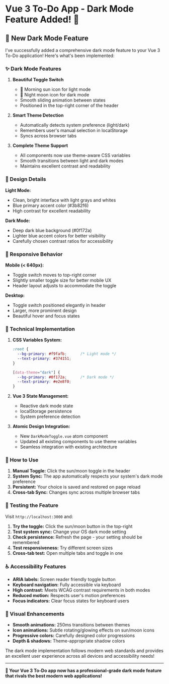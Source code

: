 # Vue 3 To-Do App - Dark Mode Feature Added! 🌙

## 🎉 New Dark Mode Feature

I've successfully added a comprehensive dark mode feature to your Vue 3 To-Do application! Here's what's been implemented:

### ✨ Dark Mode Features

1. **Beautiful Toggle Switch** 
   - 🌅 Morning sun icon for light mode
   - 🌙 Night moon icon for dark mode
   - Smooth sliding animation between states
   - Positioned in the top-right corner of the header

2. **Smart Theme Detection**
   - Automatically detects system preference (light/dark)
   - Remembers user's manual selection in localStorage
   - Syncs across browser tabs

3. **Complete Theme Support**
   - All components now use theme-aware CSS variables
   - Smooth transitions between light and dark modes
   - Maintains excellent contrast and readability

### 🎨 Design Details

**Light Mode:**
- Clean, bright interface with light grays and whites
- Blue primary accent color (#3b82f6)
- High contrast for excellent readability

**Dark Mode:**
- Deep dark blue background (#0f172a)
- Lighter blue accent colors for better visibility
- Carefully chosen contrast ratios for accessibility

### 📱 Responsive Behavior

**Mobile (< 640px):**
- Toggle switch moves to top-right corner
- Slightly smaller toggle size for better mobile UX
- Header layout adjusts to accommodate the toggle

**Desktop:**
- Toggle switch positioned elegantly in header
- Larger, more prominent design
- Beautiful hover and focus states

### 🔧 Technical Implementation

1. **CSS Variables System:**
   ```css
   :root {
     --bg-primary: #f9fafb;      /* Light mode */
     --text-primary: #374151;
   }
   
   [data-theme="dark"] {
     --bg-primary: #0f172a;      /* Dark mode */
     --text-primary: #e2e8f0;
   }
   ```

2. **Vue 3 State Management:**
   - Reactive dark mode state
   - localStorage persistence
   - System preference detection

3. **Atomic Design Integration:**
   - New `DarkModeToggle.vue` atom component
   - Updated all existing components to use theme variables
   - Seamless integration with existing architecture

### 🚀 How to Use

1. **Manual Toggle:** Click the sun/moon toggle in the header
2. **System Sync:** The app automatically respects your system's dark mode preference
3. **Persistent:** Your choice is saved and restored on page reload
4. **Cross-tab Sync:** Changes sync across multiple browser tabs

### 🎯 Testing the Feature

Visit `http://localhost:3000` and:

1. **Try the toggle:** Click the sun/moon button in the top-right
2. **Test system sync:** Change your OS dark mode setting
3. **Check persistence:** Refresh the page - your setting should be remembered
4. **Test responsiveness:** Try different screen sizes
5. **Cross-tab test:** Open multiple tabs and toggle in one

### ♿ Accessibility Features

- **ARIA labels:** Screen reader friendly toggle button
- **Keyboard navigation:** Fully accessible via keyboard
- **High contrast:** Meets WCAG contrast requirements in both modes
- **Reduced motion:** Respects user's motion preferences
- **Focus indicators:** Clear focus states for keyboard users

### 🎨 Visual Enhancements

- **Smooth animations:** 250ms transitions between themes
- **Icon animations:** Subtle rotating/glowing effects on sun/moon icons
- **Progressive colors:** Carefully designed color progressions
- **Depth & shadows:** Theme-appropriate shadow colors

The dark mode implementation follows modern web standards and provides an excellent user experience across all devices and accessibility needs!

---

**🎉 Your Vue 3 To-Do app now has a professional-grade dark mode feature that rivals the best modern web applications!**
